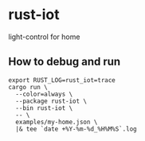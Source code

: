 # rust-iot

light-control for home

## How to debug and run

```shell script
export RUST_LOG=rust_iot=trace
cargo run \
  --color=always \
  --package rust-iot \
  --bin rust-iot \
  -- \
  examples/my-home.json \
  |& tee `date +%Y-%m-%d_%H%M%S`.log
```

